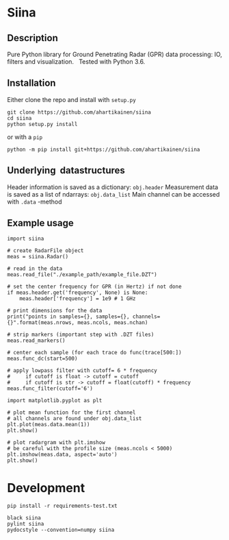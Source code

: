 # Siina

## Description

Pure Python library for Ground Penetrating Radar (GPR) data processing: IO, filters and visualization.  
Tested with Python 3.6.


## Installation

Either clone the repo and install with `setup.py`

```
git clone https://github.com/ahartikainen/siina  
cd siina
python setup.py install
```

or with a `pip`

`python -m pip install git+https://github.com/ahartikainen/siina`


## Underlying  datastructures

Header information is saved as a dictionary: `obj.header`
Measurement data is saved as a list of ndarrays: `obj.data_list`
Main channel can be accessed with `.data` -method

## Example usage

```
import siina

# create RadarFile object
meas = siina.Radar()

# read in the data
meas.read_file("./example_path/example_file.DZT")

# set the center frequency for GPR (in Hertz) if not done
if meas.header.get('frequency', None) is None:
    meas.header['frequency'] = 1e9 # 1 GHz

# print dimensions for the data
print("points in samples={}, samples={}, channels={}".format(meas.nrows, meas.ncols, meas.nchan)

# strip markers (important step with .DZT files)
meas.read_markers()

# center each sample (for each trace do func(trace[500:])
meas.func_dc(start=500)

# apply lowpass filter with cutoff= 6 * frequency
#     if cutoff is float -> cutoff = cutoff
#     if cutoff is str -> cutoff = float(cutoff) * frequency
meas.func_filter(cutoff='6')

import matplotlib.pyplot as plt

# plot mean function for the first channel
# all channels are found under obj.data_list
plt.plot(meas.data.mean(1))
plt.show()

# plot radargram with plt.imshow
# be careful with the profile size (meas.ncols < 5000)
plt.imshow(meas.data, aspect='auto')
plt.show()
```


# Development

```
pip install -r requirements-test.txt
```

```
black siina
pylint siina
pydocstyle --convention=numpy siina
```
